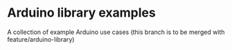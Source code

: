 # Arduino library examples
A collection of example Arduino use cases (this branch is to be merged with feature/arduino-library)